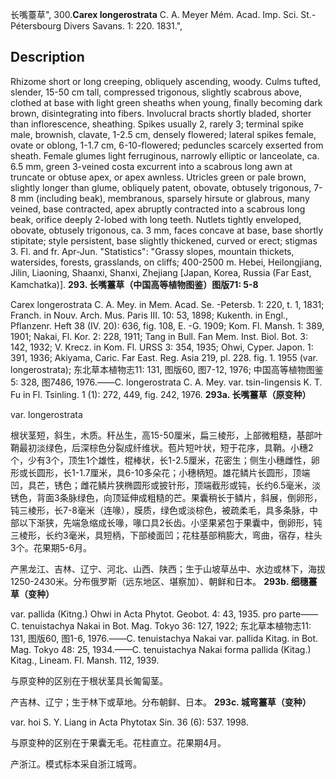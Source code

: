 长嘴薹草",
300.**Carex longerostrata** C. A. Meyer Mém. Acad. Imp. Sci. St.-Pétersbourg Divers Savans. 1: 220. 1831.",

## Description
Rhizome short or long creeping, obliquely ascending, woody. Culms tufted, slender, 15-50 cm tall, compressed trigonous, slightly scabrous above, clothed at base with light green sheaths when young, finally becoming dark brown, disintegrating into fibers. Involucral bracts shortly bladed, shorter than inflorescence, sheathing. Spikes usually 2, rarely 3; terminal spike male, brownish, clavate, 1-2.5 cm, densely flowered; lateral spikes female, ovate or oblong, 1-1.7 cm, 6-10-flowered; peduncles scarcely exserted from sheath. Female glumes light ferruginous, narrowly elliptic or lanceolate, ca. 6.5 mm, green 3-veined costa excurrent into a scabrous long awn at truncate or obtuse apex, or apex awnless. Utricles green or pale brown, slightly longer than glume, obliquely patent, obovate, obtusely trigonous, 7-8 mm (including beak), membranous, sparsely hirsute or glabrous, many veined, base contracted, apex abruptly contracted into a scabrous long beak, orifice deeply 2-lobed with long teeth. Nutlets tightly enveloped, obovate, obtusely trigonous, ca. 3 mm, faces concave at base, base shortly stipitate; style persistent, base slightly thickened, curved or erect; stigmas 3. Fl. and fr. Apr-Jun.
  "Statistics": "Grassy slopes, mountain thickets, watersides, forests, grasslands, on cliffs; 400-2500 m. Hebei, Heilongjiang, Jilin, Liaoning, Shaanxi, Shanxi, Zhejiang [Japan, Korea, Russia (Far East, Kamchatka)].
**293. 长嘴薹草（中国高等植物图鉴）图版71: 5-8**

Carex longerostrata C. A. Mey. in Mem. Acad. Se. -Petersb. 1: 220, t. 1, 1831; Franch. in Nouv. Arch. Mus. Paris III. 10: 53, 1898; Kukenth. in Engl., Pflanzenr. Heft 38 (IV. 20): 636, fig. 108, E. -G. 1909; Kom. Fl. Mansh. 1: 389, 1901; Nakai, Fl. Kor. 2: 228, 1911; Tang in Bull. Fan Mem. Inst. Biol. Bot. 3: 142, 1932; V. Krecz. in Kom. Fl. URSS 3: 354, 1935; Ohwi, Cyper. Japon. 1: 391, 1936; Akiyama, Caric. Far East. Reg. Asia 219, pl. 228. fig. 1. 1955 (var. longerostrata); 东北草本植物志11: 131, 图版60, 图7-12, 1976; 中国高等植物图鉴5: 328, 图7486, 1976.——C. longerostrata C. A. Mey. var. tsin-lingensis K. T. Fu in Fl. Tsinling. 1 (1): 272, 449, fig. 242, 1976.
**293a. 长嘴薹草（原变种）**

var. longerostrata

根状茎短，斜生，木质。秆丛生，高15-50厘米，扁三棱形，上部微粗糙，基部叶鞘最初淡绿色，后深棕色分裂成纤维状。苞片短叶状，短于花序，具鞘。小穗2个，少有3个，顶生1个雄性，棍棒状，长1-2.5厘米，花密生；侧生小穗雌性，卵形或长圆形，长1-1.7厘米，具6-10多朵花；小穗柄短。雄花鳞片长圆形，顶端凹，具芒，锈色；雌花鳞片狭椭圆形或披针形，顶端截形或钝，长约6.5毫米，淡锈色，背面3条脉绿色，向顶延伸成粗糙的芒。果囊稍长于鳞片，斜展，倒卵形，钝三棱形，长7-8毫米（连喙），膜质，绿色或淡棕色，被疏柔毛，具多条脉，中部以下渐狭，先端急缩成长喙，喙口具2长齿。小坚果紧包于果囊中，倒卵形，钝三棱形，长约3毫米，具短柄，下部棱面凹；花柱基部稍膨大，弯曲，宿存，柱头3个。花果期5-6月。

产黑龙江、吉林、辽宁、河北、山西、陕西；生于山坡草丛中、水边或林下，海拔1250-2430米。分布俄罗斯（远东地区、堪察加）、朝鲜和日本。
**293b. 细穗薹草（变种）**

var. pallida (Kitng.) Ohwi in Acta Phytot. Geobot. 4: 43, 1935. pro parte——C. tenuistachya Nakai in Bot. Mag. Tokyo 36: 127, 1922; 东北草本植物志11: 131, 图版60, 图1-6, 1976.——C. tenuistachya Nakai var. pallida Kitag. in Bot. Mag. Tokyo 48: 25, 1934.——C. tenuistachya Nakai forma pallida (Kitag.) Kitag., Lineam. Fl. Mansh. 112, 1939.

与原变种的区别在于根状茎具长匍匐茎。

产吉林、辽宁；生于林下或草地。分布朝鲜、日本。
**293c. 城弯薹草（变种）**

var. hoi S. Y. Liang in Acta Phytotax Sin. 36 (6): 537. 1998.

与原变种的区别在于果囊无毛。花柱直立。花果期4月。

产浙江。模式标本采自浙江城弯。
